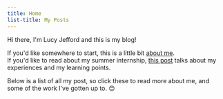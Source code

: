 ```yaml
---
title: Home
list-title: My Posts
---
```


Hi there, I'm Lucy Jefford and this is my blog!

If you'd like somewhere to start, this is a little bit [about me](https://lucyjefford.github.io/my-blog/about-me/).  
If you'd like to read about my summer internship, [this post](https://lucyjefford.github.io/my-blog/summer-internship/) talks about my experiences and my learning points. 

Below is a list of all my post, so click these to read more about me, and some of the work I've gotten up to. 😊
